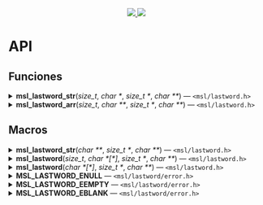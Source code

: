 <p align="center">
  <a href="API.md">
    <img src="https://img.shields.io/badge/lang-en-04246c.svg" />
  </a>
  <a href="API.es.md">
    <img src="https://img.shields.io/badge/lang-es-c20d1c.svg" />
  </a>
</p>

# API

## Funciones

<details>
  <summary>
    <b>msl_lastword_str</b>(<i>size_t</i>, <i>char *</i>, <i>size_t *</i>, <i>char **</i>)
    —
    <code>&lt;msl/lastword.h&gt;</code>
  </summary>

- Descripción: encuentra la última palabra de una cadena de texto.
- Parámetros:
  - Entrada:
    - _`size_t`_ **`len`**: la longitud de la cadena de texto.
    - _`char *`_ **`str`**: la cadena de texto.
  - Salida:
    - _`size_t *`_ **`size`**: el tamaño de la última palabra (si se encuentra).
    - _`char **`_ **`word`**: la última palabra (si se encuentra).
- Valores de retorno (_`int`_):
  - **`MSL_LASTWORD_ENULL`**: un puntero nulo fue pasado.
  - **`MSL_LASTWORD_EEMPTY`**: un puntero vacío fue pasado.
  - **`MSL_LASTWORD_EBLANK`**: un puntero en blanco fue pasado.
- Garantías:
  - Si no ocurrió ningún error, el valor de retorno será `0`.
  - Si ocurrió algún error, el valor de retorno será negativo.

</details>

<details>
  <summary>
    <b>msl_lastword_arr</b>(<i>size_t</i>, <i>char **</i>, <i>size_t *</i>, <i>char **</i>)
    —
    <code>&lt;msl/lastword.h&gt;</code>
  </summary>

- Descripción: encuentra la última palabra de un array de cadenas de texto.
- Parámetros:
  - Entrada:
    - _`size_t`_ **`arrc`**: la longitud del array.
    - _`char **`_ **`arrv`**: la cadena de texto values.
  - Salida:
    - _`size_t *`_ **`size`**: el tamaño de la última palabra (si se encuentra).
    - _`char **`_ **`word`**: la última palabra (si se encuentra).
- Valores de retorno (_`int`_):
  - **`MSL_LASTWORD_ENULL`**: un puntero nulo fue pasado.
  - **`MSL_LASTWORD_EEMPTY`**: un puntero vacío fue pasado.
  - **`MSL_LASTWORD_EBLANK`**: un puntero en blanco fue pasado.
- Garantías:
  - Si no ocurrió ningún error, el valor de retorno será `0`.
  - Si ocurrió algún error, el valor de retorno será negativo.

</details>

## Macros

<details>
  <summary>
    <b>msl_lastword_str</b>(<i>char **</i>, <i>size_t *</i>, <i>char **</i>)
    —
    <code>&lt;msl/lastword.h&gt;</code>
  </summary>

- Descripción: encuentra la última palabra de una cadena de texto.
- Parámetros:
  - Entrada:
    - _`char *`_ **`str`**: la cadena de texto.
  - Salida:
    - _`size_t *`_ **`size`**: el tamaño de la última palabra (si se encuentra).
    - _`char **`_ **`word`**: la última palabra (si se encuentra).
- Valores de retorno: los mismos que <b>msl_lastword_str</b>(<i>size_t</i>, <i>char *</i>, <i>size_t *</i>, <i>char **</i>).
- Garantías: las mismas que <b>msl_lastword_str</b>(<i>size_t</i>, <i>char *</i>, <i>size_t *</i>, <i>char **</i>).

</details>

<details>
  <summary>
    <b>msl_lastword</b>(<i>size_t</i>, <i>char *[*]</i>, <i>size_t *</i>, <i>char **</i>)
    —
    <code>&lt;msl/lastword.h&gt;</code>
  </summary>

- Descripción: encuentra la última palabra using the C11 preprocessor macro `_Generic`.
- Parámetros: los mismos que <b>msl_lastword_str</b>(<i>size_t</i>, <i>char *</i>, <i>size_t *</i>, <i>char **</i>) o <b>msl_lastword_arr</b>(<i>size_t</i>, <i>char **</i>, <i>size_t *</i>, <i>char **</i>).
- Valores de retorno: los mismos que <b>msl_lastword_str</b>(<i>size_t</i>, <i>char *</i>, <i>size_t *</i>, <i>char **</i>) o <b>msl_lastword_arr</b>(<i>size_t</i>, <i>char **</i>, <i>size_t *</i>, <i>char **</i>).
- Garantías: las mismas que <b>msl_lastword_str</b>(<i>size_t</i>, <i>char *</i>, <i>size_t *</i>, <i>char **</i>) o <b>msl_lastword_arr</b>(<i>size_t</i>, <i>char **</i>, <i>size_t *</i>, <i>char **</i>).

</details>

<details>
  <summary>
    <b>msl_lastword</b>(<i>char *[*]</i>, <i>size_t *</i>, <i>char **</i>)
    —
    <code>&lt;msl/lastword.h&gt;</code>
  </summary>

- Descripción: encuentra la última palabra de una cadena de texto.
- Parámetros:
  - Entrada:
    - _`char *[*]`_ **`text`**: the text to process.
  - Salida:
    - _`size_t *`_ **`size`**: el tamaño de la última palabra (si se encuentra).
    - _`char **`_ **`word`**: la última palabra (si se encuentra).
- Valores de retorno: los mismos que <b>msl_lastword</b>(<i>size_t</i>, <i>char *[\*]</i>, <i>size_t *</i>, <i>char **</i>).
- Garantías: las mismas que <b>msl_lastword</b>(<i>size_t</i>, <i>char *[\*]</i>, <i>size_t *</i>, <i>char **</i>).

</details>

<details>
  <summary>
    <b>MSL_LASTWORD_ENULL</b>
    —
    <code>&lt;msl/lastword/error.h&gt;</code>
  </summary>

- Descripción: un error ocurrió porque un puntero nulo fue pasado.
- Type: un número negativo literal (`int`) exportado usando la macro de preprocesado de C `#define`.

</details>

<details>
  <summary>
    <b>MSL_LASTWORD_EEMPTY</b>
    —
    <code>&lt;msl/lastword/error.h&gt;</code>
  </summary>

- Descripción: un error ocurrió porque un puntero vacío fue pasado.
- Type: un número negativo literal (`int`) exportado usando la macro de preprocesado de C `#define`.

</details>

<details>
  <summary>
    <b>MSL_LASTWORD_EBLANK</b>
    —
    <code>&lt;msl/lastword/error.h&gt;</code>
  </summary>

- Descripción: un error ocurrió porque un puntero en blanco fue pasado.
- Type: un número negativo literal (`int`) exportado usando la macro de preprocesado de C `#define`.

</details>
